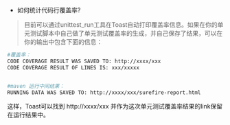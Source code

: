 * 如何统计代码行覆盖率?
> 目前可以通过unittest_run工具在Toast自动打印覆盖率信息。如果在你的单元测试脚本中自己做了单元测试覆盖率的生成，并自己保存了结果，可以在你的输出中包含下面的信息：
```bash
#覆盖率：
CODE COVERAGE RESULT WAS SAVED TO: http://xxxx/xxx
CODE COVERAGE RESULT OF LINES IS: xxx/xxxxx


#maven 运行中间结果：
RUNNING DATA WAS SAVED TO: http://xxxx/xxx/surefire-report.html
```
这样，Toast可以找到 http://xxxx/xxx 并作为这次单元测试覆盖率结果的link保留在运行结果中。